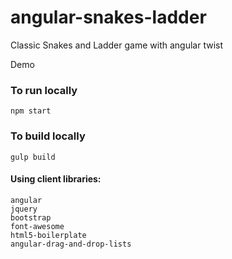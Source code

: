 # angular-snakes-ladder
Classic Snakes and Ladder game with angular twist

Demo

### To run locally
    npm start

### To build locally
    gulp build
    
#### Using client libraries:
    angular
    jquery
    bootstrap
    font-awesome
    html5-boilerplate
    angular-drag-and-drop-lists